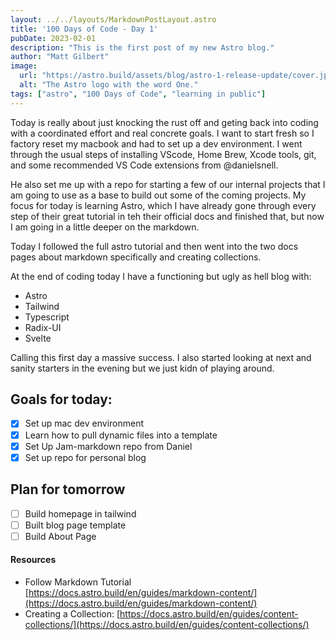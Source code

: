 ```yaml
---
layout: ../../layouts/MarkdownPostLayout.astro
title: '100 Days of Code - Day 1'
pubDate: 2023-02-01
description: "This is the first post of my new Astro blog."
author: "Matt Gilbert"
image:
  url: "https://astro.build/assets/blog/astro-1-release-update/cover.jpeg"
  alt: "The Astro logo with the word One."
tags: ["astro", "100 Days of Code", "learning in public"]
---
```

Today is really about just knocking the rust off and geting back into coding with a coordinated effort and real concrete goals. I want to start fresh so I factory reset my macbook and had to set up a dev environment. I went through the usual steps of installing VScode, Home Brew, Xcode tools, git, and some recommended VS Code extensions from @danielsnell.

He also set me up with a repo for starting a few of our internal projects that I am going to use as a base to build out some of the coming projects. My focus for today is learning Astro, which I have already gone through every step of their great tutorial in teh their official docs and finished that, but now I am going in a little deeper on the markdown.

Today I followed the full astro tutorial and then went into the two docs pages about markdown specifically and creating collections. 

At the end of coding today I have a functioning but ugly as hell blog with:
* Astro
* Tailwind
* Typescript
* Radix-UI
* Svelte

Calling this first day a massive success. I also started looking at next and sanity starters in the evening but we just kidn of playing around.

## Goals for today:

- [x] Set up mac dev environment
- [x]  Learn how to pull dynamic files into a template
- [x] Set Up Jam-markdown repo from Daniel
- [x] Set up repo for personal blog

## Plan for tomorrow
- [ ] Build  homepage in tailwind
- [ ] Built  blog page template
- [ ] Build About Page

#### Resources
-   Follow Markdown Tutorial [https://docs.astro.build/en/guides/markdown-content/](https://docs.astro.build/en/guides/markdown-content/)
-   Creating a Collection: [https://docs.astro.build/en/guides/content-collections/](https://docs.astro.build/en/guides/content-collections/)